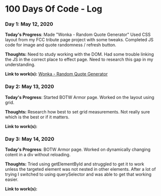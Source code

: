 # 100 Days Of Code - Log

### Day 1: May 12, 2020

**Today's Progress**: Made "Wonka - Random Quote Generator" Used CSS layout from my FCC tribute page project with some tweaks. Completed JS code for image and quote randomness / refresh button. 

**Thoughts:** Need to study working with the DOM. Had some trouble linking the JS in the correct place to effect page. Need to research this gap in my understanding.

**Link to work(s):** [Wonka - Random Quote Generator](https://codepen.io/bugmeathacker/pen/wvKxWqq)

### Day 2: May 13, 2020

**Today's Progress**: Started BOTW Armor page. Worked on the layout using grid. 

**Thoughts:** Research how best to set grid measurements. Not really sure which is the best or if it matters.

**Link to work(s):** 

### Day 3: May 14, 2020

**Today's Progress**: BOTW Armor page. Worked on dynamically changing cotent in a div without reloading. 

**Thoughts:** Tried using getElementById and struggled to get it to work unless the targeted element was not nested in other elements. After a lot of trying I switched to using querySelector and was able to get that working easier.

**Link to work(s):** 
